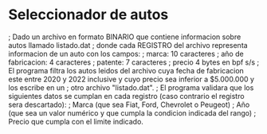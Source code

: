 # Seleccionador de autos

; Dado un archivo en formato BINARIO que contiene informacion sobre autos llamado listado.dat
; donde cada REGISTRO del archivo representa informacion de un auto con los campos: 
;   marca:							10 caracteres
;   año de fabricacion:				4 caracteres
;   patente:						7 caracteres
;	  precio							4 bytes en bpf s/s
; El programa filtra los autos leidos del archivo cuya fecha de fabricacion este entre 2020 y 2022 inclusive y cuyo precio sea inferior a $5.000.000 y los escribe en un ; otro archivo "listado.dat".
; El programa validara que los siguientes datos se cumplan en cada registro (caso contrario el registro sera descartado):
;   Marca (que sea Fiat, Ford, Chevrolet o Peugeot)
;   Año (que sea un valor numérico y que cumpla la condicion indicada del rango) 
;   Precio que cumpla con el limite indicado.
